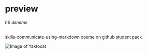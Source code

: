 # preview 
###### h6 deneme


skills-communicate-using-markdown course on github student pack


![Image of Yaktocat](https://octodex.github.com/images/yaktocat.png)
